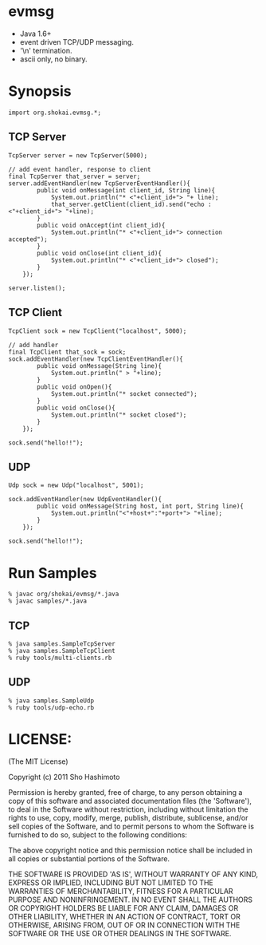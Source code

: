 evmsg
=====

* Java 1.6+
* event driven TCP/UDP messaging.
* '\n' termination.
* ascii only, no binary.


Synopsis
========

    import org.shokai.evmsg.*;


TCP Server
----------

    TcpServer server = new TcpServer(5000);
    
    // add event handler, response to client
    final TcpServer that_server = server;
    server.addEventHandler(new TcpServerEventHandler(){
            public void onMessage(int client_id, String line){
                System.out.println("* <"+client_id+"> "+ line);
                that_server.getClient(client_id).send("echo : <"+client_id+"> "+line);
            }
            public void onAccept(int client_id){
                System.out.println("* <"+client_id+"> connection accepted");
            }
            public void onClose(int client_id){
                System.out.println("* <"+client_id+"> closed");
            }
        });
    
    server.listen();


TCP Client
----------

    TcpClient sock = new TcpClient("localhost", 5000);
    
    // add handler
    final TcpClient that_sock = sock;
    sock.addEventHandler(new TcpClientEventHandler(){
            public void onMessage(String line){
                System.out.println(" > "+line);
            }
            public void onOpen(){
                System.out.println("* socket connected");
            }
            public void onClose(){
                System.out.println("* socket closed");
            }
        });
    
    sock.send("hello!!");


UDP
---

    Udp sock = new Udp("localhost", 5001);

    sock.addEventHandler(new UdpEventHandler(){
            public void onMessage(String host, int port, String line){
                System.out.println("<"+host+":"+port+"> "+line);
            }
        });

    sock.send("hello!!");


Run Samples
===========

    % javac org/shokai/evmsg/*.java
    % javac samples/*.java

TCP
---

    % java samples.SampleTcpServer
    % java samples.SampleTcpClient
    % ruby tools/multi-clients.rb

UDP
---

    % java samples.SampleUdp
    % ruby tools/udp-echo.rb
    

LICENSE:
========

(The MIT License)

Copyright (c) 2011 Sho Hashimoto

Permission is hereby granted, free of charge, to any person obtaining
a copy of this software and associated documentation files (the
'Software'), to deal in the Software without restriction, including
without limitation the rights to use, copy, modify, merge, publish,
distribute, sublicense, and/or sell copies of the Software, and to
permit persons to whom the Software is furnished to do so, subject to
the following conditions:

The above copyright notice and this permission notice shall be
included in all copies or substantial portions of the Software.

THE SOFTWARE IS PROVIDED 'AS IS', WITHOUT WARRANTY OF ANY KIND,
EXPRESS OR IMPLIED, INCLUDING BUT NOT LIMITED TO THE WARRANTIES OF
MERCHANTABILITY, FITNESS FOR A PARTICULAR PURPOSE AND NONINFRINGEMENT.
IN NO EVENT SHALL THE AUTHORS OR COPYRIGHT HOLDERS BE LIABLE FOR ANY
CLAIM, DAMAGES OR OTHER LIABILITY, WHETHER IN AN ACTION OF CONTRACT,
TORT OR OTHERWISE, ARISING FROM, OUT OF OR IN CONNECTION WITH THE
SOFTWARE OR THE USE OR OTHER DEALINGS IN THE SOFTWARE.
